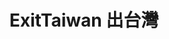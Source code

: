 ---
title: "ExitTaiwan 出台灣"
description: "「ExitTaiwan 出台灣」幫助台灣人走出台灣，探索世界。不管出國是為了旅遊、交換學生、留學、打工度假、工作、甚至移民等，你都能在這個網站上找到相關的資訊。"
image: 'site-feature-image.jpg'
---